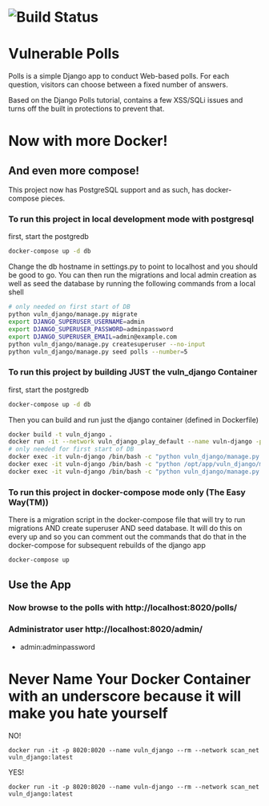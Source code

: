 ![Build Status](https://github.com/Serubin/FOSSA-StackHawk-Demo/workflows/Tests/badge.svg)
=====
Vulnerable Polls
=====

Polls is a simple Django app to conduct Web-based polls. For each
question, visitors can choose between a fixed number of answers.

Based on the Django Polls tutorial, contains a few XSS/SQLi issues and
turns off the built in protections to prevent that.


# Now with more Docker!
## And even more compose!
This project now has PostgreSQL support and as such, has docker-compose pieces.

### To run this project in local development mode with postgresql
first, start the postgredb
```bash
docker-compose up -d db
```
Change the db hostname in settings.py to point to localhost and you should be good to go. You can then run the migrations and local admin creation as well as seed the database by running the following commands from a local shell
```bash
# only needed on first start of DB
python vuln_django/manage.py migrate
export DJANGO_SUPERUSER_USERNAME=admin
export DJANGO_SUPERUSER_PASSWORD=adminpassword
export DJANGO_SUPERUSER_EMAIL=admin@example.com
python vuln_django/manage.py createsuperuser --no-input
python vuln_django/manage.py seed polls --number=5
```

### To run this project by building JUST the vuln_django Container
first, start the postgredb
```bash
docker-compose up -d db
```
Then you can build and run just the django container (defined in Dockerfile)
```bash
docker build -t vuln_django .
docker run -it --network vuln_django_play_default --name vuln-django -p 8020:8020 vuln_django:latest "/opt/app/start-server.sh"
# only needed for first start of DB
docker exec -it vuln-django /bin/bash -c "python vuln_django/manage.py migrate"
docker exec -it vuln-django /bin/bash -c "python /opt/app/vuln_django/manage.py createsuperuser --no-input"
docker exec -it vuln-django /bin/bash -c "python vuln_django/manage.py seed polls --number=5"
 ```

### To run this project in docker-compose mode only (The Easy Way(TM))
There is a migration script in the docker-compose file that will try to run migrations AND create superuser AND seed database. It will do this on every up and so you can comment out the commands that do that in the docker-compose for subsequent rebuilds of the django app
```bash
docker-compose up
```
## Use the App

### Now browse to the polls with http://localhost:8020/polls/

### Administrator user http://localhost:8020/admin/
- admin:adminpassword

# Never Name Your Docker Container with an underscore because it will make you hate yourself
NO!
```
docker run -it -p 8020:8020 --name vuln_django --rm --network scan_net vuln_django:latest
```

YES!
```
docker run -it -p 8020:8020 --name vuln-django --rm --network scan_net vuln_django:latest
```

